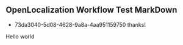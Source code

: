 ## OpenLocalization Workflow Test MarkDown
* 73da3040-5d08-4628-9a8a-4aa951159750 
thanks!

Hello world